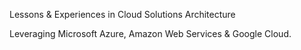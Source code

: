 Lessons & Experiences in Cloud Solutions Architecture 

Leveraging Microsoft Azure, Amazon Web Services & Google Cloud.
